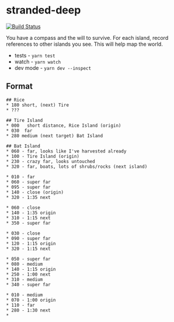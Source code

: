 # stranded-deep

[![Build Status](https://app.travis-ci.com/reergymerej/stranded-deep.svg?branch=main)](https://app.travis-ci.com/reergymerej/stranded-deep)

You have a compass and the will to survive.  For each island, record references
to other islands you see.  This will help map the world.

* tests - `yarn test`
* watch - `yarn watch`
* dev mode - `yarn dev --inspect`

## Format

    ## Rice
    * 180 short, (next) Tire
    * ???

    ## Tire Island
    * 000   short distance, Rice Island (origin)
    * 030  far
    * 280 medium (next target) Bat Island

    ## Bat Island
    * 060 - far, looks like I've harvested already
    * 100 - Tire Island (origin)
    * 230 - crazy far, looks untouched
    * 320 - far, boats, lots of shrubs/rocks (next island)

    * 010 - far
    * 060 - super far
    * 095 - super far
    * 140 - close (origin)
    * 320 - 1:35 next

    * 060 - close
    * 140 - 1:35 origin
    * 310 - 1:15 next
    * 350 - super far

    * 030 - close
    * 090 - super far
    * 120 - 1:15 origin
    * 320 - 1:15 next

    * 050 - super far
    * 080 - medium
    * 140 - 1:15 origin
    * 250 - 1:00 next
    * 310 - medium
    * 340 - super far

    * 010 - medium
    * 070 - 1:00 origin
    * 110 - far
    * 280 - 1:30 next
    *

